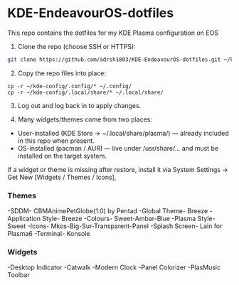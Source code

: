 # KDE-EndeavourOS-dotfiles
This repo contains the dotfiles for my KDE Plasma configuration on EOS


1. Clone the repo (choose SSH or HTTPS):
```bash
git clone https://github.com/adrsh1803/KDE-EndeavourOS-dotfiles.git ~/kde-config
```

2. Copy the repo files into place:
```
cp -r ~/kde-config/.config/* ~/.config/
cp -r ~/kde-config/.local/share/* ~/.local/share/
```

3. Log out and log back in to apply changes.

4. Many widgets/themes come from two places:

- User-installed (KDE Store → ~/.local/share/plasma/) — already included in this repo when present.
- OS-installed (pacman / AUR) — live under /usr/share/... and must be installed on the target system.

If a widget or theme is missing after restore, install it via System Settings → Get New [Widgets / Themes / Icons],


### Themes

-SDDM- CBMAnimePetGlobe(1.0) by Pentad
-Global Theme- Breeze
-Application Style- Breeze
-Colours- Sweet-Ambar-Blue
-Plasma Style- Sweet
-Icons- Mkos-Big-Sur-Transparent-Panel
-Splash Screen- Lain for Plasma6
-Terminal- Konsole

### Widgets

-Desktop Indicator
-Catwalk
-Modern Clock
-Panel Colorizer
-PlasMusic Toolbar
